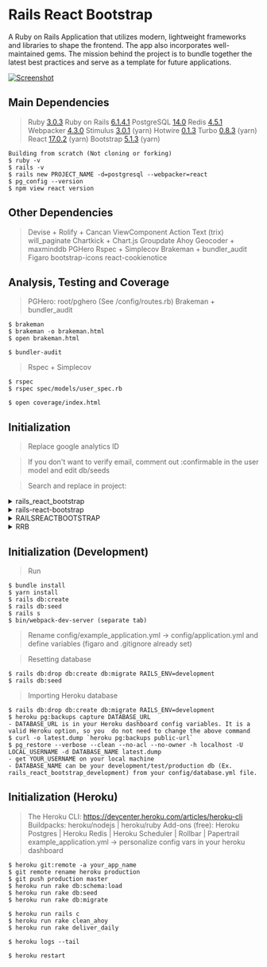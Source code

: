 # Rails React Bootstrap

A Ruby on Rails Application that utilizes modern, lightweight frameworks and libraries to shape the frontend. The app also incorporates well-maintained gems. The mission behind the project is to bundle together the latest best practices and serve as a template for future applications.

[![Screenshot](https://rails-react-bootstrap.herokuapp.com/assets/og-fab128531615e906ea867fa57f4490e78698faf348e9f4df0f35df0cfce29af2.png)](https://rails-react-bootstrap.herokuapp.com)


## Main Dependencies

> Ruby [3.0.3](https://www.ruby-lang.org/en/downloads/releases/)
> Ruby on Rails [6.1.4.1](https://rubygems.org/gems/rails/versions)
> PostgreSQL [14.0](https://www.postgresql.org/support/versioning/)
> Redis [4.5.1](https://rubygems.org/gems/redis/versions)
> Webpacker [4.3.0](https://rubygems.org/gems/webpacker/versions)
> Stimulus [3.0.1](https://github.com/hotwired/stimulus/releases) (yarn)
> Hotwire [0.1.3](https://rubygems.org/gems/hotwire-rails/versions)
> Turbo [0.8.3](https://rubygems.org/gems/turbo-rails/versions) (yarn)
> React [17.0.2](https://reactjs.org/versions/) (yarn)
> Bootstrap [5.1.3](https://getbootstrap.com/docs/versions/) (yarn)
```
Building from scratch (Not cloning or forking)
$ ruby -v
$ rails -v
$ rails new PROJECT_NAME -d=postgresql --webpacker=react
$ pg_config --version
$ npm view react version
```


## Other Dependencies

> Devise + Rolify + Cancan
> ViewComponent
> Action Text (trix)
> will_paginate
> Chartkick + Chart.js
> Groupdate
> Ahoy
> Geocoder + maxminddb
> PGHero
> Rspec + Simplecov
> Brakeman + bundler_audit
> Figaro
> bootstrap-icons
> react-cookienotice


## Analysis, Testing and Coverage

> PGHero: root/pghero (See /config/routes.rb)
> Brakeman + bundler_audit
```
$ brakeman
$ brakeman -o brakeman.html
$ open brakeman.html

$ bundler-audit
```
> Rspec + Simplecov
```
$ rspec
$ rspec spec/models/user_spec.rb

$ open coverage/index.html
```


## Initialization

> Replace google analytics ID

> If you don't want to verify email, comment out :confirmable in the user model and edit db/seeds

> Search and replace in project:

<details>
  <summary>rails_react_bootstrap</summary>

  1. config/cable.yml
  2. config/database.yml
  3. config/environments/production.rb
</details>

<details>
  <summary>rails-react-bootstrap</summary>

  1.  config/database.yml
  2.  config/environments/production.rb
  3.  package.json
  4.  app/javascript/packs/components/cookieBanner.jsx
  5.  app/views/devise/mailer/confirmation_instructions.html.erb
  6.  app/views/devise/mailer/email_changed.html.erb
  7.  app/views/devise/mailer/password_change.html.erb
  8.  app/views/devise/mailer/reset_password_instructions.html.erb
  9.  app/views/devise/mailer/unlock_instructions.html.erb
  10. app/views/layouts/mailer.html.erb
  11. app/views/layouts/application.html.erb
</details>

<details>
  <summary>RAILSREACTBOOTSTRAP</summary>

  1. app/mailers/application_mailer.rb
  2. config/application.rb
  3. config/database.yml
  4. config/initializers/devise.rb
</details>

<details>
  <summary>RRB</summary>

  1. app/views/devise/mailer/confirmation_instructions.html.erb
  2. app/views/pages/terms_and_conditions.html.erb
  3. app/views/pages/welcome.html.erb
  4. app/views/report_mailer/daily.html.erb
  5. app/views/shared/_footer.html.erb
</details>


## Initialization (Development)

> Run
```
$ bundle install
$ yarn install
$ rails db:create
$ rails db:seed
$ rails s
$ bin/webpack-dev-server (separate tab)
```

> Rename config/example_application.yml -> config/application.yml and define variables (figaro and .gitignore already set)

> Resetting database
```
$ rails db:drop db:create db:migrate RAILS_ENV=development
$ rails db:seed
```
> Importing Heroku database
```
$ rails db:drop db:create db:migrate RAILS_ENV=development
$ heroku pg:backups capture DATABASE_URL
- DATABASE_URL is in your Heroku dashboard config variables. It is a valid Heroku option, so you  do not need to change the above command
$ curl -o latest.dump `heroku pg:backups public-url`
$ pg_restore --verbose --clean --no-acl --no-owner -h localhost -U LOCAL_USERNAME -d DATABASE_NAME latest.dump
- get YOUR_USERNAME on your local machine
- DATABASE_NAME can be your development/test/production db (Ex. rails_react_bootstrap_development) from your config/database.yml file.
```


## Initialization (Heroku)

> The Heroku CLI: https://devcenter.heroku.com/articles/heroku-cli
> Buildpacks: heroku/nodejs | heroku/ruby
> Add-ons (free): Heroku Postgres | Heroku Redis | Heroku Scheduler | Rollbar | Papertrail
> example_application.yml -> personalize config vars in your heroku dashboard
```
$ heroku git:remote -a your_app_name
$ git remote rename heroku production
$ git push production master
$ heroku run rake db:schema:load
$ heroku run rake db:seed
$ heroku run rake db:migrate

$ heroku run rails c
$ heroku run rake clean_ahoy
$ heroku run rake deliver_daily

$ heroku logs --tail

$ heroku restart
```
